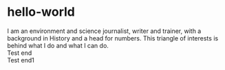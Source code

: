 # hello-world
I am an environment and science journalist, writer and trainer, with a background in History and a head for numbers. This triangle of interests is behind what I do and what I can do.
<br>Test end
<br>Test end1

